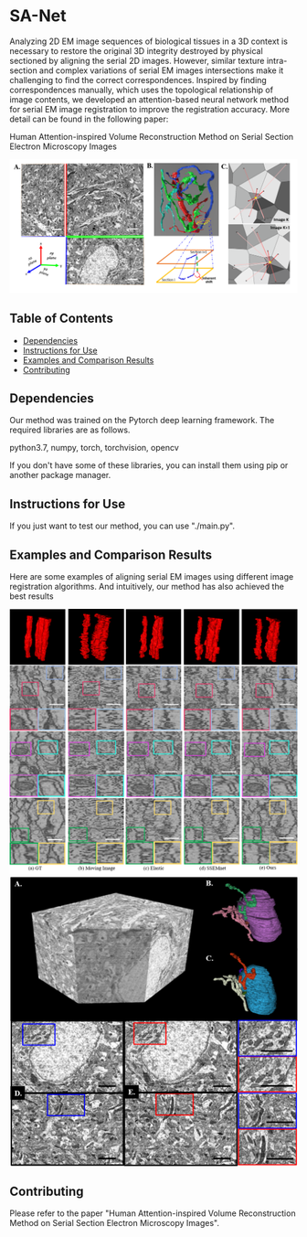 # SA-Net
Analyzing 2D EM image sequences of biological tissues in a 3D context is necessary to restore the original 3D integrity destroyed by physical sectioned by aligning the serial 2D images. However, similar texture intra-section and complex variations of serial EM images intersections make it challenging to find the correct correspondences. Inspired by finding correspondences manually, which uses the topological relationship of image contents, we developed an attention-based neural network method for serial EM image registration to improve the registration accuracy.  More detail can be found in the following paper:

Human Attention-inspired Volume Reconstruction Method on Serial Section Electron Microscopy Images

![3D Aligning](https://github.com/FangxuZhou7/SA-Net/blob/main/show-img/3D%20volume%20reconstruction%20and%20inspired.png)

## Table of Contents

- [Dependencies](#Dependencies)
- [Instructions for Use](#Instructions-for-Use)
- [Examples and Comparison Results](#Examples-and-Comparison-Results)
- [Contributing](#Contributing)

## Dependencies

Our method was trained on the Pytorch deep learning framework. 
The required libraries are as follows. 

python3.7, numpy, torch, torchvision, opencv

If you don't have some of these libraries, you can install them using pip or another package manager.

## Instructions for Use

If you just want to test our method, you can use "./main.py".


## Examples and Comparison Results

Here are some examples of aligning serial EM images using different image registration algorithms. And intuitively, our method has also achieved the best results

![Aligning results](https://github.com/FangxuZhou7/SA-Net/blob/main/show-img/res1.png)
![Aligning results](https://github.com/FangxuZhou7/SA-Net/blob/main/show-img/res.png)

## Contributing
Please refer to the paper "Human Attention-inspired Volume Reconstruction Method on Serial Section Electron Microscopy Images".
